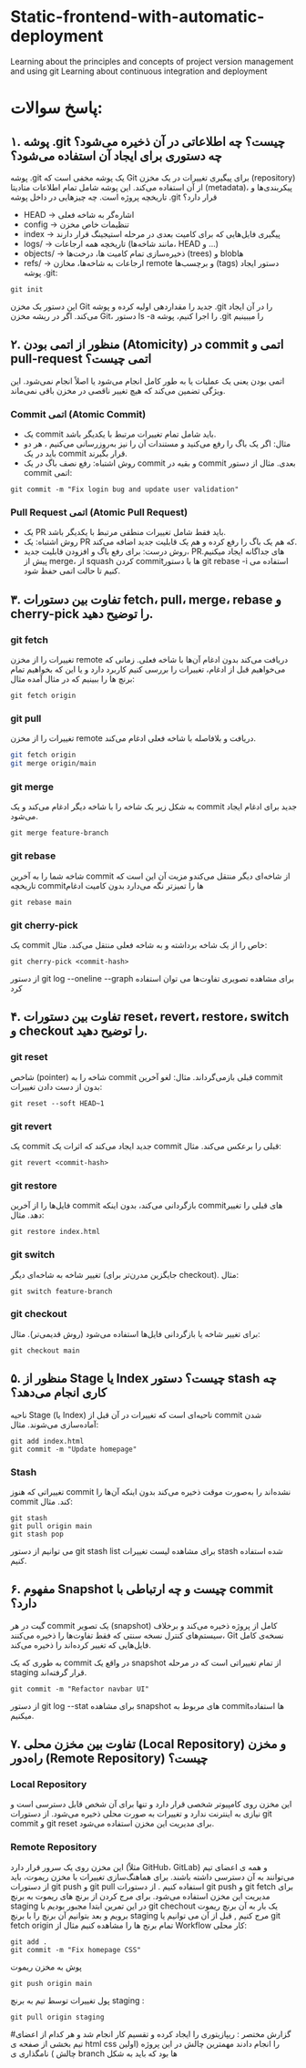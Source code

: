 # Static-frontend-with-automatic-deployment
Learning about the principles and concepts of project version management and using git Learning about continuous integration and deployment 

# پاسخ سوالات: 

## ۱. پوشه .git چیست؟ چه اطلاعاتی در آن ذخیره می‌شود؟ چه دستوری برای ایجاد آن استفاده می‌شود؟
پوشه .git یک پوشه مخفی است که Git برای پیگیری تغییرات در یک مخزن (repository) از آن استفاده می‌کند. این پوشه شامل تمام اطلاعات متادیتا (metadata)، پیکربندی‌ها و تاریخچه پروژه است.
چه چیزهایی در داخل پوشه .git قرار دارد؟
- HEAD → اشاره‌گر به شاخه فعلی
- config → تنظیمات خاص مخزن
- index → پیگیری فایل‌هایی که برای کامیت بعدی در مرحله استیجینگ قرار دارند
- logs/ → تاریخچه همه ارجاعات (مانند شاخه‌ها، HEAD و ...)
- objects/ → ذخیره‌سازی تمام کامیت ها، درخت‌ها (trees) و blobها
- refs/ → ارجاعات به شاخه‌ها، مخازن remote و برچسب‌ها (tags)
دستور ایجاد پوشه .git:

```
git init
```

این دستور یک مخزن Git جدید را مقداردهی اولیه کرده و پوشه .git را در آن ایجاد می‌کند.
اگر در ریشه مخزن Git، دستور ls -a را اجرا کنیم، پوشه .git را میبینیم

## ۲. منظور از اتمی بودن (Atomicity) در commit اتمی و pull-request اتمی چیست؟
اتمی بودن یعنی یک عملیات یا به طور کامل انجام می‌شود یا اصلاً انجام نمی‌شود. این ویژگی تضمین می‌کند که هیچ تغییر ناقصی در مخزن باقی نمی‌ماند.
### Commit اتمی (Atomic Commit)

- یک commit باید شامل تمام تغییرات مرتبط با یکدیگر باشد.
- مثال: اگر یک باگ را رفع می‌کنید و مستندات آن را نیز به‌روزرسانی می‌کنیم ، هر دو باید در یک commit قرار بگیرند.
- روش اشتباه: رفع نصف باگ در یک commit و بقیه در commit بعدی.
مثال از دستور commit اتمی:

```
git commit -m "Fix login bug and update user validation"
```

 ### Pull Request اتمی (Atomic Pull Request)
- یک PR باید فقط شامل تغییرات منطقی مرتبط با یکدیگر باشد.
- روش اشتباه: یک PR که هم یک باگ را رفع کرده و هم یک قابلیت جدید اضافه می‌کند.
- روش درست: برای رفع باگ و افزودن قابلیت جدید، PRهای جداگانه ایجاد میکنیم.
پیش از merge، از squash کردن commitها با دستور git rebase -i استفاده می کنیم تا حالت اتمی حفظ شود.

## ۳. تفاوت بین دستورات fetch، pull، merge، rebase و cherry-pick را توضیح دهید.
### git fetch
تغییرات را از مخزن remote دریافت می‌کند بدون ادغام آن‌ها با شاخه فعلی.
زمانی که می‌خواهیم قبل از ادغام، تغییرات را بررسی کنیم کاربرد دارد و یا این که بخواهیم تمام برنچ ها را ببینیم که در مثال آمده
مثال:

```
git fetch origin
```


### git pull
تغییرات را از مخزن remote دریافت و بلافاصله با شاخه فعلی ادغام می‌کند.

```sh
git fetch origin
git merge origin/main
```


### git merge
به شکل زیر یک شاخه را با شاخه دیگر ادغام می‌کند و یک commit جدید برای ادغام ایجاد می‌شود.
 

```
git merge feature-branch
```

### git rebase
شاخه شما را به آخرین commit از شاخه‌ای دیگر منتقل می‌کندو مزیت آن این است که تاریخچه commitها را تمیزتر نگه می‌دارد بدون کامیت ادغام
 

```
git rebase main
```


### git cherry-pick
یک commit خاص را از یک شاخه برداشته و به شاخه فعلی منتقل می‌کند.
 مثال:

```
git cherry-pick <commit-hash>
```

 از دستور git log --oneline --graph برای مشاهده تصویری تفاوت‌ها می توان استفاده کرد

## ۴. تفاوت بین دستورات reset، revert، restore، switch و checkout را توضیح دهید.
### git reset
شاخص (pointer) شاخه را به commit قبلی بازمی‌گرداند.
 مثال: لغو آخرین commit بدون از دست دادن تغییرات:

```
git reset --soft HEAD~1
```

### git revert
یک commit جدید ایجاد می‌کند که اثرات یک commit قبلی را برعکس می‌کند.
 مثال:

```
git revert <commit-hash>
```

### git restore
فایل‌ها را از آخرین commit بازگردانی می‌کند، بدون اینکه commitهای قبلی را تغییر دهد.
 مثال:

```
git restore index.html
```

### git switch
تغییر شاخه به شاخه‌ای دیگر (جایگزین مدرن‌تر برای checkout).
 مثال:
```
git switch feature-branch
```

### git checkout
برای تغییر شاخه یا بازگردانی فایل‌ها استفاده می‌شود (روش قدیمی‌تر).
 مثال:

```
git checkout main
```


## ۵. منظور از Stage یا Index چیست؟ دستور stash چه کاری انجام می‌دهد؟
ناحیه Stage (یا Index) ناحیه‌ای است که تغییرات در آن قبل از commit شدن آماده‌سازی می‌شوند.
 مثال:
```
git add index.html
git commit -m "Update homepage"
```

### Stash
تغییراتی که هنوز commit نشده‌اند را به‌صورت موقت ذخیره می‌کند بدون اینکه آن‌ها را commit کند.
 مثال:
```
git stash
git pull origin main
git stash pop
```
می توانیم از دستور git stash list برای مشاهده لیست تغییرات stash شده استفاده کنیم.

 
## ۶. مفهوم Snapshot چیست و چه ارتباطی با commit دارد؟

گیت در هر commit یک تصویر (snapshot) کامل از پروژه ذخیره می‌کند و برخلاف سیستم‌های کنترل نسخه سنتی که فقط تفاوت‌ها را ذخیره می‌کنند، Git نسخه‌ی کامل فایل‌هایی که تغییر کرده‌اند را ذخیره می‌کند.

به طوری که یک commit در واقع یک snapshot از تمام تغییراتی است که در مرحله staging قرار گرفته‌اند.
 
```
git commit -m "Refactor navbar UI"
```
 از دستور git log --stat برای مشاهده snapshot های مربوط به commit‌ها استفاده میکنیم.


## ۷. تفاوت بین مخزن محلی (Local Repository) و مخزن راه‌دور (Remote Repository) چیست؟
### Local Repository
این مخزن روی کامپیوتر شخصی قرار دارد و تنها برای آن شخص قابل دسترسی است و نیازی به اینترنت ندارد و تغییرات به صورت محلی ذخیره می‌شود.
از دستورات git commit و git reset برای مدیریت این مخزن استفاده می‌شود. 

### Remote Repository
این مخزن روی یک سرور قرار دارد (مثلاً GitHub، GitLab) و همه  ی اعضای تیم می‌توانند به آن دسترسی داشته باشند.
برای هماهنگ‌سازی تغییرات با مخزن ریموت، باید از دستورات git push و git pull استفاده کنیم .
از دستورات git push و git fetch برای مدیریت این مخزن استفاده می‌شود.
برای مرج کردن از برنچ های ریموت به برنچ staging  در این تمرین ابتدا مجبور بودیم با git chechout یک بار به آن برنچ ریموت برویم و بعد بتوانیم آن برنچ را با برنچ staging مرج کنیم , قبل از آن می توانیم یا git fetch origin   تمام برنج ها را مشاهده کنیم 
مثال از Workflow
کار محلی:
```
git add .
git commit -m "Fix homepage CSS"
```
پوش به مخزن ریموت

```
git push origin main
```

پول تغییرات توسط تیم به برنچ staging : 
```
git pull origin staging
```

#گزارش مختصر : 
ریپازیتوری را ایجاد کرده و تقسیم کار انجام شد و هر کدام از اعضای تیم بخشی از صفحه ی html css  را انجام دادند 
مهمترین چالش در این پروژه (اولین چالش ) نامگذاری ی branch  ها بود که باید به شکل  



